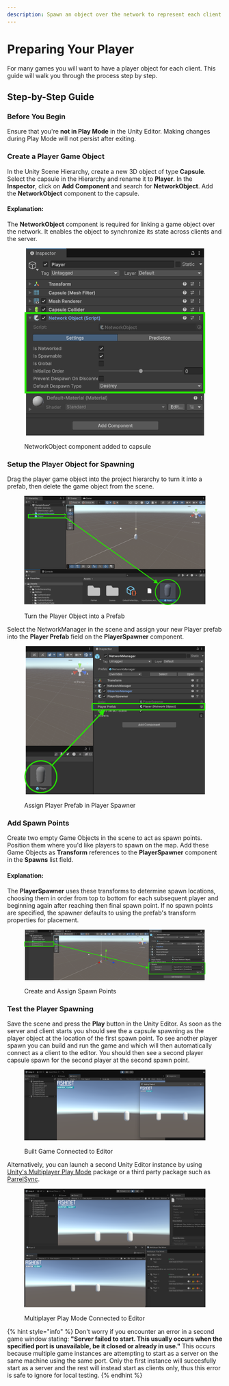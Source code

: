 ```yaml
---
description: Spawn an object over the network to represent each client's player.
---
```


# Preparing Your Player
For many games you will want to have a player object for each client. This guide will walk you through the process step by step.

## Step-by-Step Guide

### Before You Begin
Ensure that you're **not in Play Mode** in the Unity Editor. Making changes during Play Mode will not persist after exiting.


### Create a Player Game Object
In the Unity Scene Hierarchy, create a new 3D object of type **Capsule**.
Select the capsule in the Hierarchy and rename it to **Player**.
In the **Inspector**, click on **Add Component** and search for **NetworkObject**.
Add the **NetworkObject** component to the capsule.

#### Explanation:
The **NetworkObject** component is required for linking a game object over the network. It enables the object to synchronize its state across clients and the server.  

<figure><img src="../../../../.gitbook/assets/add-networkobject-to-player.png" alt="NetworkObject component added to capsule"><figcaption><p>NetworkObject component added to capsule</p></figcaption></figure>


### Setup the Player Object for Spawning
Drag the player game object into the project hierarchy to turn it into a prefab, then delete the game object from the scene.

<figure><img src="../../../../.gitbook/assets/create-player-prefab.png" alt="Turn the Player Object into a Prefab"><figcaption><p>Turn the Player Object into a Prefab</p></figcaption></figure>

Select the NetworkManager in the scene and assign your new Player prefab into the **Player Prefab** field on the **PlayerSpawner** component.

<figure><img src="../../../../.gitbook/assets/assign-playerprefab-in-spawner.png" alt="Assign Player Prefab in Player Spawner"><figcaption><p>Assign Player Prefab in Player Spawner</p></figcaption></figure>


### Add Spawn Points
Create two empty Game Objects in the scene to act as spawn points. Position them where you'd like players to spawn on the map.
Add these Game Objects as **Transform** references to the **PlayerSpawner** component in the **Spawns** list field.

#### Explanation:
The **PlayerSpawner** uses these transforms to determine spawn locations, choosing them in order from top to bottom for each subsequent player and beginning again after reaching then final spawn point. If no spawn points are specified, the spawner defaults to using the prefab's transform properties for placement.

<figure><img src="../../../../.gitbook/assets/add-spawn-points.png" alt="Create and Assign Spawn Points"><figcaption><p>Create and Assign Spawn Points</p></figcaption></figure>


### Test the Player Spawning
Save the scene and press the **Play** button in the Unity Editor.
As soon as the server and client starts you should see the a capsule spawning as the player object at the location of the first spawn point.
To see another player spawn you can build and run the game and which will then automatically connect as a client to the editor. You should then see a second player capsule spawn for the second player at the second spawn point.

<figure><img src="../../../../.gitbook/assets/build-connected-to-editor.png" alt="Built Game Connected to Editor"><figcaption><p>Built Game Connected to Editor</p></figcaption></figure>

Alternatively, you can launch a second Unity Editor instance by using [Unity's Multiplayer Play Mode](https://docs-multiplayer.unity3d.com/mppm/current/about/) package or a third party package such as [ParrelSync](https://github.com/VeriorPies/ParrelSync?tab=readme-ov-file#parrelsync).

<figure><img src="../../../../.gitbook/assets/mppm-connected-to-editor.png" alt="Multiplayer Play Mode Connected to Editor"><figcaption><p>Multiplayer Play Mode Connected to Editor</p></figcaption></figure>

{% hint style="info" %}
Don't worry if you encounter an error in a second game window stating: **"Server failed to start. This usually occurs when the specified port is unavailable, be it closed or already in use."** This occurs because multiple game instances are attempting to start as a server on the same machine using the same port. Only the first instance will succesfully start as a server and the rest will instead start as clients only, thus this error is safe to ignore for local testing.
{% endhint %}
